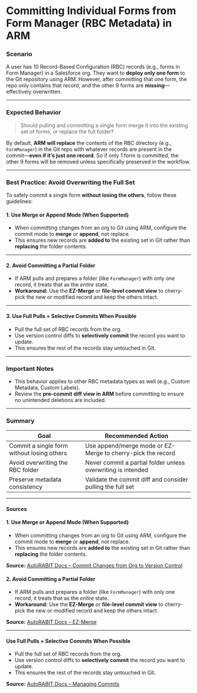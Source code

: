 # Committing Individual Forms from Form Manager (RBC Metadata) in ARM

### Scenario

A user has 10 Record-Based Configuration (RBC) records (e.g., forms in Form Manager) in a Salesforce org. They want to **deploy only one form** to the Git repository using ARM. However, after committing that one form, the repo only contains that record, and the other 9 forms are **missing**—effectively overwritten.

***

### Expected Behavior

> Should pulling and committing a single form merge it into the existing set of forms, or replace the full folder?

By default, **ARM will replace** the contents of the RBC directory (e.g., `FormManager`) in the Git repo with whatever records are present in the commit—**even if it’s just one record**. So if only 1 form is committed, the other 9 forms will be removed unless specifically preserved in the workflow.

***

### Best Practice: Avoid Overwriting the Full Set

To safely commit a single form **without losing the others**, follow these guidelines:

#### 1. Use Merge or Append Mode (When Supported)

* When committing changes from an org to Git using ARM, configure the commit mode to **merge** or **append**, not replace.
* This ensures new records are **added to** the existing set in Git rather than **replacing** the folder contents.

***

#### 2. Avoid Committing a Partial Folder

* If ARM pulls and prepares a folder (like `FormManager`) with only one record, it treats that as the _entire_ state.
* **Workaround:** Use the **EZ-Merge** or **file-level commit view** to cherry-pick the new or modified record and keep the others intact.

***

#### 3. Use Full Pulls + Selective Commits When Possible

* Pull the full set of RBC records from the org.
* Use version control diffs to **selectively commit** the record you want to update.
* This ensures the rest of the records stay untouched in Git.

***

### Important Notes

* This behavior applies to other RBC metadata types as well (e.g., Custom Metadata, Custom Labels).
* Review the **pre-commit diff view in ARM** before committing to ensure no unintended deletions are included.

***

### Summary

| Goal                                       | Recommended Action                                           |
| ------------------------------------------ | ------------------------------------------------------------ |
| Commit a single form without losing others | Use append/merge mode or EZ-Merge to cherry-pick the record  |
| Avoid overwriting the RBC folder           | Never commit a partial folder unless overwriting is intended |
| Preserve metadata consistency              | Validate the commit diff and consider pulling the full set   |

***

#### Sources

#### 1. Use Merge or Append Mode (When Supported)

* When committing changes from an org to Git using ARM, configure the commit mode to **merge** or **append**, not replace.
* This ensures new records are **added to** the existing set in Git rather than **replacing** the folder contents.

**Source:** [AutoRABIT Docs – Commit Changes from Org to Version Control](https://docs.autorabit.com/docs/commit-changes-from-org-to-version-control)

#### 2. Avoid Committing a Partial Folder

* If ARM pulls and prepares a folder (like `FormManager`) with only one record, it treats that as the _entire_ state.
* **Workaround:** Use the **EZ-Merge** or **file-level commit view** to cherry-pick the new or modified record and keep the others intact.

**Source:** [AutoRABIT Docs – EZ-Merge](https://docs.autorabit.com/docs/ez-merge)

***

#### Use Full Pulls + Selective Commits When Possible

* Pull the full set of RBC records from the org.
* Use version control diffs to **selectively commit** the record you want to update.
* This ensures the rest of the records stay untouched in Git.

**Source:** [AutoRABIT Docs – Managing Commits](https://docs.autorabit.com/docs/manage-commits)
